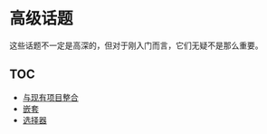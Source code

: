 # 高级话题

这些话题不一定是高深的，但对于刚入门而言，它们无疑不是那么重要。

## TOC

* [与现有项目整合](./integration.md)
* [嵌套](./nesting.md)
* [选择器](./selectors.md)
